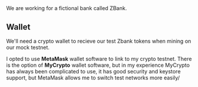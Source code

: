 
## 

We are working for a fictional bank called ZBank. 

## Wallet

We'll need a crypto wallet to recieve our test Zbank tokens when mining on our mock testnet.

I opted to use **MetaMask** wallet software to link to my crypto testnet. There is the option of **MyCrypto** wallet software, but in my experience MyCrypto has always been complicated to use, it has good security and keystore support, but MetaMask allows me to switch test networks more easily/ 